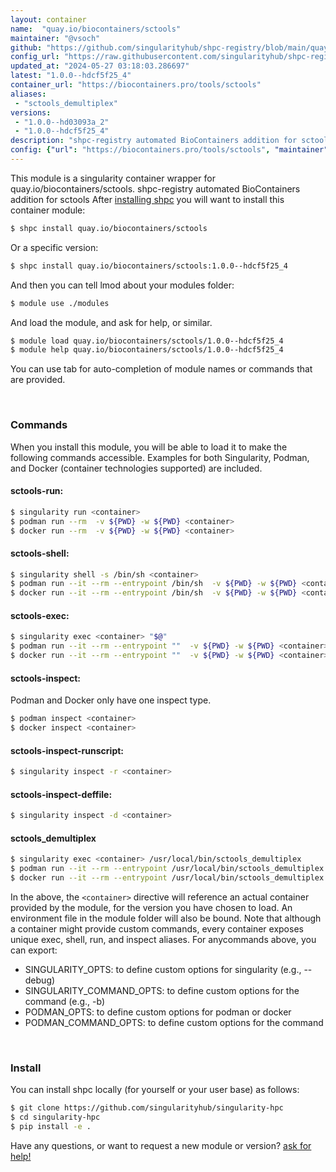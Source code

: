 ```yaml
---
layout: container
name:  "quay.io/biocontainers/sctools"
maintainer: "@vsoch"
github: "https://github.com/singularityhub/shpc-registry/blob/main/quay.io/biocontainers/sctools/container.yaml"
config_url: "https://raw.githubusercontent.com/singularityhub/shpc-registry/main/quay.io/biocontainers/sctools/container.yaml"
updated_at: "2024-05-27 03:18:03.286697"
latest: "1.0.0--hdcf5f25_4"
container_url: "https://biocontainers.pro/tools/sctools"
aliases:
 - "sctools_demultiplex"
versions:
 - "1.0.0--hd03093a_2"
 - "1.0.0--hdcf5f25_4"
description: "shpc-registry automated BioContainers addition for sctools"
config: {"url": "https://biocontainers.pro/tools/sctools", "maintainer": "@vsoch", "description": "shpc-registry automated BioContainers addition for sctools", "latest": {"1.0.0--hdcf5f25_4": "sha256:1f1d8d46a4b2dc8f8dd994efb570e2ff67425ece45caa23e1139280745094b51"}, "tags": {"1.0.0--hd03093a_2": "sha256:6b8a23ce4487ab761d8489d782bacd89b2aa04d3dd8f3ec88e093afcd79010fb", "1.0.0--hdcf5f25_4": "sha256:1f1d8d46a4b2dc8f8dd994efb570e2ff67425ece45caa23e1139280745094b51"}, "docker": "quay.io/biocontainers/sctools", "aliases": {"sctools_demultiplex": "/usr/local/bin/sctools_demultiplex"}}
---
```


This module is a singularity container wrapper for quay.io/biocontainers/sctools.
shpc-registry automated BioContainers addition for sctools
After [installing shpc](#install) you will want to install this container module:


```bash
$ shpc install quay.io/biocontainers/sctools
```

Or a specific version:

```bash
$ shpc install quay.io/biocontainers/sctools:1.0.0--hdcf5f25_4
```

And then you can tell lmod about your modules folder:

```bash
$ module use ./modules
```

And load the module, and ask for help, or similar.

```bash
$ module load quay.io/biocontainers/sctools/1.0.0--hdcf5f25_4
$ module help quay.io/biocontainers/sctools/1.0.0--hdcf5f25_4
```

You can use tab for auto-completion of module names or commands that are provided.

<br>

### Commands

When you install this module, you will be able to load it to make the following commands accessible.
Examples for both Singularity, Podman, and Docker (container technologies supported) are included.

#### sctools-run:

```bash
$ singularity run <container>
$ podman run --rm  -v ${PWD} -w ${PWD} <container>
$ docker run --rm  -v ${PWD} -w ${PWD} <container>
```

#### sctools-shell:

```bash
$ singularity shell -s /bin/sh <container>
$ podman run --it --rm --entrypoint /bin/sh  -v ${PWD} -w ${PWD} <container>
$ docker run --it --rm --entrypoint /bin/sh  -v ${PWD} -w ${PWD} <container>
```

#### sctools-exec:

```bash
$ singularity exec <container> "$@"
$ podman run --it --rm --entrypoint ""  -v ${PWD} -w ${PWD} <container> "$@"
$ docker run --it --rm --entrypoint ""  -v ${PWD} -w ${PWD} <container> "$@"
```

#### sctools-inspect:

Podman and Docker only have one inspect type.

```bash
$ podman inspect <container>
$ docker inspect <container>
```

#### sctools-inspect-runscript:

```bash
$ singularity inspect -r <container>
```

#### sctools-inspect-deffile:

```bash
$ singularity inspect -d <container>
```


#### sctools_demultiplex

```bash
$ singularity exec <container> /usr/local/bin/sctools_demultiplex
$ podman run --it --rm --entrypoint /usr/local/bin/sctools_demultiplex   -v ${PWD} -w ${PWD} <container> -c " $@"
$ docker run --it --rm --entrypoint /usr/local/bin/sctools_demultiplex   -v ${PWD} -w ${PWD} <container> -c " $@"
```



In the above, the `<container>` directive will reference an actual container provided
by the module, for the version you have chosen to load. An environment file in the
module folder will also be bound. Note that although a container
might provide custom commands, every container exposes unique exec, shell, run, and
inspect aliases. For anycommands above, you can export:

 - SINGULARITY_OPTS: to define custom options for singularity (e.g., --debug)
 - SINGULARITY_COMMAND_OPTS: to define custom options for the command (e.g., -b)
 - PODMAN_OPTS: to define custom options for podman or docker
 - PODMAN_COMMAND_OPTS: to define custom options for the command

<br>

### Install

You can install shpc locally (for yourself or your user base) as follows:

```bash
$ git clone https://github.com/singularityhub/singularity-hpc
$ cd singularity-hpc
$ pip install -e .
```

Have any questions, or want to request a new module or version? [ask for help!](https://github.com/singularityhub/singularity-hpc/issues)